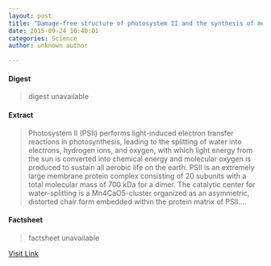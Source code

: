 ```yaml
---
layout: post
title: "Damage-free structure of photosystem II and the synthesis of model compounds for water-oxidation"
date: 2015-09-24 10:40:01
categories: Science
author: unknown author

---
```



#### Digest
>digest unavailable

#### Extract
>Photosystem II (PSII) performs light-induced electron transfer reactions in photosynthesis, leading to the splitting of water into electrons, hydrogen ions, and oxygen, with which light energy from the sun is converted into chemical energy and molecular oxygen is produced to sustain all aerobic life on the earth. PSII is an extremely large membrane protein complex consisting of 20 subunits with a total molecular mass of 700 kDa for a dimer. The catalytic center for water-splitting is a Mn4CaO5-cluster organized as an asymmetric, distorted chair form embedded within the protein matrix of PSII....

#### Factsheet
>factsheet unavailable

[Visit Link](http://phys.org/news/2015-09-damage-free-photosystem-ii-synthesis-compounds.html)


